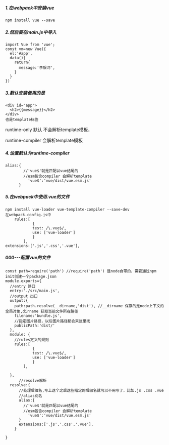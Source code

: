 ##### 1.在webpack中安装vue

```
npm install vue --save
```

##### 2.然后要在main.js中导入

```vue
import Vue from 'vue';
const vm=new Vue({
  el:'#app',
  data(){
    return{
      message:'李银河',
    }
  }
})
```

##### 3.默认安装使用的是

```
<div id="app">
  <h2>{{message}}</h2>
</div>
也是template标签
```

 runtime-only   默认 不会解析template模板，

 runtime-compiler   会解析template模板

##### 4.设置默认为runtime-compiler

```
alias:{
        //'vue$'就是匹配以vue结尾的
        //esm包含compiler 会解析template
          'vue$':'vue/dist/vue.esm.js'
      }
```

##### 5.在webpack中使用.vue的文件

```
npm install vue-loader vue-template-compiler --save-dev
在webpack.config.js中
    rules:[
            {
            test: /\.vue$/,
            use: ['vue-loader']
            }   
    	],
extensions:['.js','.css','.vue'],	

```

##### 000---配置vue的文件

```
const path=require('path') //require('path') 是node自带的，需要通过npm init创建一个package.json
module.exports={
  //entry 路口
  entry:'./src/main.js',
  //output 出口
  output:{
    path:path.resolve(__dirname,'dist'), //__dirname 保存的是node上下文的全局对象,dirname 获取当前文件所在路径
    filename:'bundle.js',
    //指定图片路径，以后图片路径都会来这里找
    publicPath:'dist/'
  },
  module: {
    //rules定义的规则
    rules:[
            {
            test: /\.vue$/,
            use: ['vue-loader']
            }   
    	],
    
  },
      //resolve解析
  resolve:{
  	  //处理后缀名,写上这个之后这些指定的后缀名就可以不用写了，比如.js .css .vue
      //alias别名
      alias:{
        //'vue$'就是匹配以vue结尾的
        //esm包含compiler 会解析template
          'vue$':'vue/dist/vue.esm.js'
      }
      extensions:['.js','.css','.vue'],	
    }

}
```

